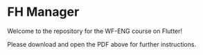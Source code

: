 # FH Manager

Welcome to the repository for the WF-ENG course on Flutter!

Please download and open the PDF above for further instructions.
